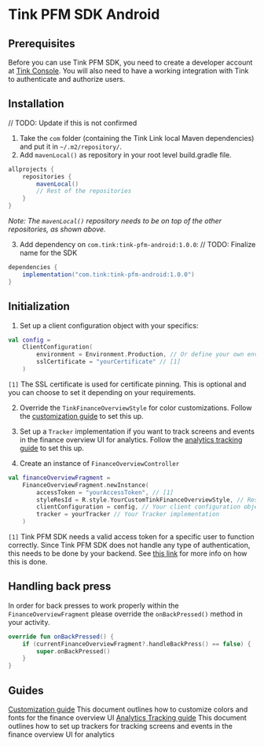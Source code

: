 # Tink PFM SDK Android

## Prerequisites
   Before you can use Tink PFM SDK, you need to create a developer account at [Tink Console](https://console.tink.com/). You will also need to have a working integration with Tink to authenticate and authorize users.

## Installation

// TODO: Update if this is not confirmed

1. Take the `com` folder (containing the Tink Link local Maven dependencies) and put it in `~/.m2/repository/`.
2. Add `mavenLocal()` as repository in your root level build.gradle file.

```groovy
allprojects {
    repositories {
        mavenLocal()
        // Rest of the repositories
    }
}
```

_Note: The `mavenLocal()` repository needs to be on top of the other repositories, as shown above._

3. Add dependency on `com.tink:tink-pfm-android:1.0.0`: // TODO: Finalize name for the SDK

```groovy
dependencies {
    implementation("com.tink:tink-pfm-android:1.0.0")
}
```

## Initialization

1. Set up a client configuration object with your specifics:

```kotlin
val config = 
    ClientConfiguration(
        environment = Environment.Production, // Or define your own environment
        sslCertificate = "yourCertificate" // [1]
    )
```
`[1]` The SSL certificate is used for certificate pinning. This is optional and you can choose to set it depending on your requirements.


2. Override the `TinkFinanceOverviewStyle` for color customizations. Follow the [customization guide](https://github.com/tink-ab/tink-link-android/blob/master/customization-guide.md) to set this up.

3. Set up a `Tracker` implementation if you want to track screens and events in the finance overview UI for analytics. Follow the [analytics tracking guide](https://github.com/tink-ab/tink-link-android/blob/master/analytics-tracking-guide.md) to set this up.

3. Create an instance of `FinanceOverviewController`

```kotlin
val financeOverviewFragment = 
    FinanceOverviewFragment.newInstance(
        accessToken = "yourAccessToken", // [1]
        styleResId = R.style.YourCustomTinkFinanceOverviewStyle, // Resource ID of your style that extends TinkFinanceOverviewStyle
        clientConfiguration = config, // Your client configuration object
        tracker = yourTracker // Your Tracker implementation
    )
```
`[1]` Tink PFM SDK needs a valid access token for a specific user to function correctly. Since Tink PFM SDK does not handle any type of authentication, this needs to be done by your backend. See [this link](https://docs.tink.com/api/#oauth) for more info on how this is done.

## Handling back press

In order for back presses to work properly within the `FinanceOverviewFragment` please override the `onBackPressed()` method in your activity.

```kotlin
override fun onBackPressed() {
    if (currentFinanceOverviewFragment?.handleBackPress() == false) {
        super.onBackPressed()
    }
}
```

## Guides
[Customization guide](https://github.com/tink-ab/tink-link-android/blob/master/customization-guide.md) This document outlines how to customize colors and fonts for the finance overview UI
[Analytics Tracking guide](https://github.com/tink-ab/tink-link-android/blob/master/analytics-tracking-guide.md) This document outlines how to set up trackers for tracking screens and events in the finance overview UI for analytics
